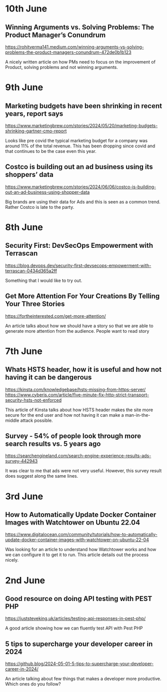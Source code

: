 # 10th June
## Winning Arguments vs. Solving Problems: The Product Manager’s Conundrum
https://rohitverma141.medium.com/winning-arguments-vs-solving-problems-the-product-managers-conundrum-472de0b1b123

A nicely written article on how PMs need to focus on the improvement of Product, solving problems and not winning arguments.

# 9th June

## Marketing budgets have been shrinking in recent years, report says
https://www.marketingbrew.com/stories/2024/05/20/marketing-budgets-shrinking-gartner-cmo-report

Looks like pre covid the typical marketing budget for a company was around 11% of the total revenue. 
This has been dropping since covid and that continues to be the case even this year.

## Costco is building out an ad business using its shoppers’ data
https://www.marketingbrew.com/stories/2024/06/06/costco-is-building-out-an-ad-business-using-shopper-data

Big brands are using their data for Ads and this is seen as a common trend. Rather Costco is late to the party.

# 8th June

## Security First: DevSecOps Empowerment with Terrascan
https://blog.devops.dev/security-first-devsecops-empowerment-with-terrascan-0434d365a2ff

Something that I would like to try out.

## Get More Attention For Your Creations By Telling Your Three Stories
https://fortheinterested.com/get-more-attention/

An article talks about how we should have a story so that we are able to generate more attention from the audience.
People want to read story

# 7th June
## Whats HSTS header, how it is useful and how not having it can be dangerous
https://kinsta.com/knowledgebase/hsts-missing-from-https-server/
https://www.cyberis.com/article/five-minute-fix-http-strict-transport-security-hsts-not-enforced

This article of Kinsta talks about how HSTS header makes the site more secure for the end user
and how not having it can make a man-in-the-middle attack possible.

## Survey - 54% of people look through more search results vs. 5 years ago
https://searchengineland.com/search-engine-experience-results-ads-survey-442943

It was clear to me that ads were not very useful. However, this survey result does suggest 
along the same lines.

# 3rd June
## How to Automatically Update Docker Container Images with Watchtower on Ubuntu 22.04
https://www.digitalocean.com/community/tutorials/how-to-automatically-update-docker-container-images-with-watchtower-on-ubuntu-22-04

Was looking for an article to understand how Watchtower works and how we can configure it to get it to run.
This article details out the process nicely.

# 2nd June

## Good resource on doing API testing with PEST PHP
https://juststeveking.uk/articles/testing-api-responses-in-pest-php/

A good article showing how we can fluently test API with Pest PHP

## 5 tips to supercharge your developer career in 2024
https://github.blog/2024-05-01-5-tips-to-supercharge-your-developer-career-in-2024/

An article talking about few things that makes a developer more productive. Which ones do you follow?
